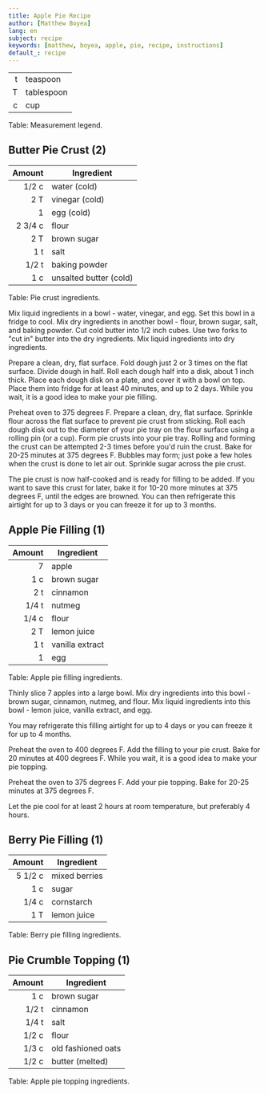 ```yaml
---
title: Apple Pie Recipe
author: [Matthew Boyea]
lang: en
subject: recipe
keywords: [matthew, boyea, apple, pie, recipe, instructions]
default_: recipe
---
```


|||
| ---:| --- |
|t|teaspoon|
|T|tablespoon|
|c|cup|

Table: Measurement legend.

## Butter Pie Crust (2)

|Amount|Ingredient|
| ---:| --- |
|1/2 c|water (cold)|
|2 T|vinegar (cold)|
|1|egg (cold)|
|2 3/4 c|flour|
|2 T|brown sugar|
|1 t|salt|
|1/2 t|baking powder|
|1 c|unsalted butter (cold)|

Table: Pie crust ingredients.

Mix liquid ingredients in a bowl - water, vinegar, and egg.
Set this bowl in a fridge to cool.
Mix dry ingredients in another bowl - flour, brown sugar, salt, and baking powder.
Cut cold butter into 1/2 inch cubes.
Use two forks to "cut in" butter into the dry ingredients.
Mix liquid ingredients into dry ingredients.

Prepare a clean, dry, flat surface.
Fold dough just 2 or 3 times on the flat surface.
Divide dough in half.
Roll each dough half into a disk, about 1 inch thick.
Place each dough disk on a plate, and cover it with a bowl on top.
Place them into fridge for at least 40 minutes, and up to 2 days.
While you wait, it is a good idea to make your pie filling.

Preheat oven to 375 degrees F.
Prepare a clean, dry, flat surface.
Sprinkle flour across the flat surface to prevent pie crust from sticking.
Roll each dough disk out to the diameter of your pie tray on the flour surface using a rolling pin (or a cup).
Form pie crusts into your pie tray.
Rolling and forming the crust can be attempted 2-3 times before you'd ruin the crust.
Bake for 20-25 minutes at 375 degrees F.
Bubbles may form; just poke a few holes when the crust is done to let air out.
Sprinkle sugar across the pie crust.

The pie crust is now half-cooked and is ready for filling to be added.
If you want to save this crust for later, bake it for 10-20 more minutes at 375 degrees F, until the edges are browned.
You can then refrigerate this airtight for up to 3 days or you can freeze it for up to 3 months.

## Apple Pie Filling (1)

|Amount|Ingredient|
| ---:| --- |
|7|apple|
|1 c|brown sugar|
|2 t|cinnamon|
|1/4 t|nutmeg|
|1/4 c|flour|
|2 T|lemon juice|
|1 t|vanilla extract|
|1|egg|

Table: Apple pie filling ingredients.

Thinly slice 7 apples into a large bowl.
Mix dry ingredients into this bowl - brown sugar, cinnamon, nutmeg, and flour.
Mix liquid ingredients into this bowl - lemon juice, vanilla extract, and egg.

You may refrigerate this filling airtight for up to 4 days or you can freeze it for up to 4 months.

Preheat the oven to 400 degrees F.
Add the filling to your pie crust.
Bake for 20 minutes at 400 degrees F.
While you wait, it is a good idea to make your pie topping.

Preheat the oven to 375 degrees F.
Add your pie topping.
Bake for 20-25 minutes at 375 degrees F.

Let the pie cool for at least 2 hours at room temperature, but preferably 4 hours.

## Berry Pie Filling (1)

|Amount|Ingredient|
| ---:| --- |
|5 1/2 c|mixed berries|
|1 c|sugar|
|1/4 c|cornstarch|
|1 T|lemon juice|

Table: Berry pie filling ingredients.

## Pie Crumble Topping (1)

|Amount|Ingredient|
| ---:| --- |
|1 c|brown sugar|
|1/2 t|cinnamon|
|1/4 t|salt|
|1/2 c|flour|
|1/3 c|old fashioned oats|
|1/2 c|butter (melted)|

Table: Apple pie topping ingredients.
